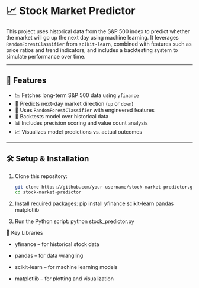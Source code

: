 # 📈 Stock Market Predictor

This project uses historical data from the S&P 500 index to predict whether the market will go up the next day using machine learning. It leverages `RandomForestClassifier` from `scikit-learn`, combined with features such as price ratios and trend indicators, and includes a backtesting system to simulate performance over time.

---

## 🔧 Features

- 📉 Fetches long-term S&P 500 data using `yfinance`
- 🎯 Predicts next-day market direction (`up` or `down`)
- 🧠 Uses `RandomForestClassifier` with engineered features
- 🔁 Backtests model over historical data
- 📊 Includes precision scoring and value count analysis
- 📈 Visualizes model predictions vs. actual outcomes

---

## 🛠️ Setup & Installation

1. Clone this repository:
   ```bash
   git clone https://github.com/your-username/stock-market-predictor.git
   cd stock-market-predictor
2. Install required packages:
pip install yfinance scikit-learn pandas matplotlib

3. Run the Python script:
python stock_predictor.py


📌 Key Libraries
- yfinance – for historical stock data

- pandas – for data wrangling

- scikit-learn – for machine learning models

- matplotlib – for plotting and visualization
